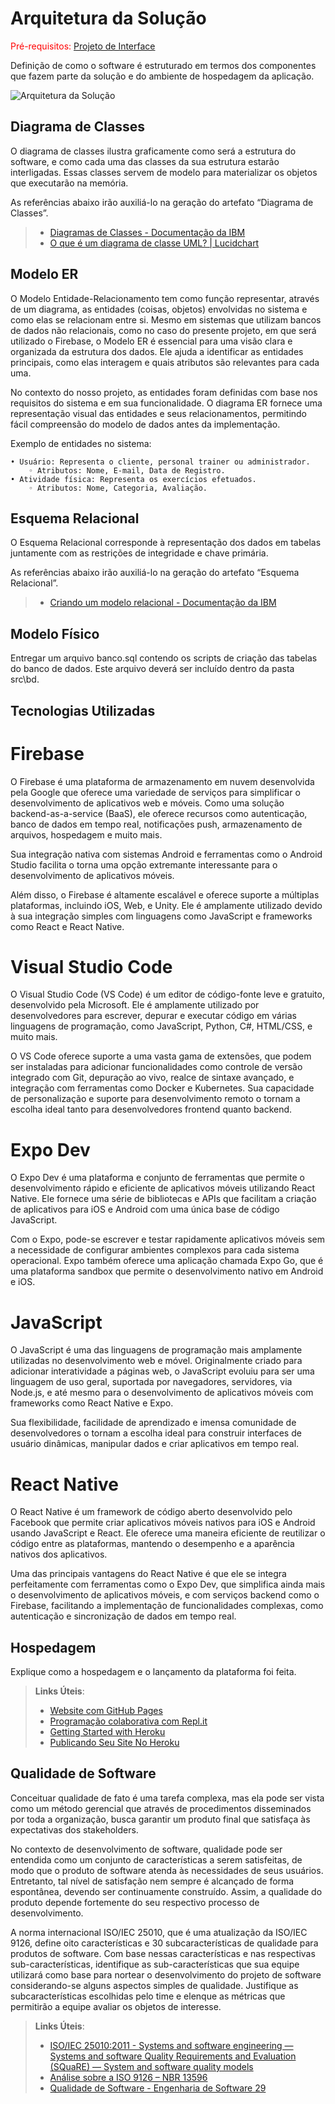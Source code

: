 # Arquitetura da Solução

<span style="color:red">Pré-requisitos: <a href="3-Projeto de Interface.md"> Projeto de Interface</a></span>

Definição de como o software é estruturado em termos dos componentes que fazem parte da solução e do ambiente de hospedagem da aplicação.

![Arquitetura da Solução](img/02-mob-arch.png)

## Diagrama de Classes

O diagrama de classes ilustra graficamente como será a estrutura do software, e como cada uma das classes da sua estrutura estarão interligadas. Essas classes servem de modelo para materializar os objetos que executarão na memória.

As referências abaixo irão auxiliá-lo na geração do artefato “Diagrama de Classes”.

> - [Diagramas de Classes - Documentação da IBM](https://www.ibm.com/docs/pt-br/rational-soft-arch/9.6.1?topic=diagrams-class)
> - [O que é um diagrama de classe UML? | Lucidchart](https://www.lucidchart.com/pages/pt/o-que-e-diagrama-de-classe-uml)

## Modelo ER

O Modelo Entidade-Relacionamento tem como função representar, através de um diagrama, as entidades (coisas, objetos) envolvidas no sistema e como elas se relacionam entre si. Mesmo em sistemas que utilizam bancos de dados não relacionais, como no caso do presente projeto, em que será utilizado o Firebase, o Modelo ER é essencial para uma visão clara e organizada da estrutura dos dados. Ele ajuda a identificar as entidades principais, como elas interagem e quais atributos são relevantes para cada uma.

No contexto do nosso projeto, as entidades foram definidas com base nos requisitos do sistema e em sua funcionalidade. O diagrama ER fornece uma representação visual das entidades e seus relacionamentos, permitindo fácil compreensão do modelo de dados antes da implementação.

Exemplo de entidades no sistema:
    
    • Usuário: Representa o cliente, personal trainer ou administrador.
        ◦ Atributos: Nome, E-mail, Data de Registro.
    • Atividade física: Representa os exercícios efetuados.
        ◦ Atributos: Nome, Categoria, Avaliação.
        
## Esquema Relacional

O Esquema Relacional corresponde à representação dos dados em tabelas juntamente com as restrições de integridade e chave primária.
 
As referências abaixo irão auxiliá-lo na geração do artefato “Esquema Relacional”.

> - [Criando um modelo relacional - Documentação da IBM](https://www.ibm.com/docs/pt-br/cognos-analytics/10.2.2?topic=designer-creating-relational-model)

## Modelo Físico

Entregar um arquivo banco.sql contendo os scripts de criação das tabelas do banco de dados. Este arquivo deverá ser incluído dentro da pasta src\bd.

## Tecnologias Utilizadas

# Firebase
O Firebase é uma plataforma de armazenamento em nuvem desenvolvida pela Google que oferece uma variedade de serviços para simplificar o desenvolvimento de aplicativos web e móveis. Como uma solução backend-as-a-service (BaaS), ele oferece recursos como autenticação, banco de dados em tempo real, notificações push, armazenamento de arquivos, hospedagem e muito mais. 

Sua integração nativa com sistemas Android e ferramentas como o Android Studio facilita o torna uma opção extremante interessante para o desenvolvimento de aplicativos móveis.  

Além disso, o Firebase é altamente escalável e oferece suporte a múltiplas plataformas, incluindo iOS, Web, e Unity. Ele é amplamente utilizado devido à sua integração simples com linguagens como JavaScript e frameworks como React e React Native.

# Visual Studio Code
O Visual Studio Code (VS Code) é um editor de código-fonte leve e gratuito, desenvolvido pela Microsoft. Ele é amplamente utilizado por desenvolvedores para escrever, depurar e executar código em várias linguagens de programação, como JavaScript, Python, C#, HTML/CSS, e muito mais. 

O VS Code oferece suporte a uma vasta gama de extensões, que podem ser instaladas para adicionar funcionalidades como controle de versão integrado com Git, depuração ao vivo, realce de sintaxe avançado, e integração com ferramentas como Docker e Kubernetes. Sua capacidade de personalização e suporte para desenvolvimento remoto o tornam a escolha ideal tanto para desenvolvedores frontend quanto backend. 

# Expo Dev
O Expo Dev é uma plataforma e conjunto de ferramentas que permite o desenvolvimento rápido e eficiente de aplicativos móveis utilizando React Native. Ele fornece uma série de bibliotecas e APIs que facilitam a criação de aplicativos para iOS e Android com uma única base de código JavaScript. 

Com o Expo, pode-se escrever e testar rapidamente aplicativos móveis sem a necessidade de configurar ambientes complexos para cada sistema operacional. Expo também oferece uma aplicação chamada Expo Go, que é uma plataforma sandbox que permite o desenvolvimento nativo em Android e iOS.

# JavaScript
O JavaScript é uma das linguagens de programação mais amplamente utilizadas no desenvolvimento web e móvel. Originalmente criado para adicionar interatividade a páginas web, o JavaScript evoluiu para ser uma linguagem de uso geral, suportada por navegadores, servidores, via Node.js, e até mesmo para o desenvolvimento de aplicativos móveis com frameworks como React Native e Expo. 

Sua flexibilidade, facilidade de aprendizado e imensa comunidade de desenvolvedores o tornam a escolha ideal para construir interfaces de usuário dinâmicas, manipular dados e criar aplicativos em tempo real.

# React Native
O React Native é um framework de código aberto desenvolvido pelo Facebook que permite criar aplicativos móveis nativos para iOS e Android usando JavaScript e React. Ele oferece uma maneira eficiente de reutilizar o código entre as plataformas, mantendo o desempenho e a aparência nativos dos aplicativos. 

Uma das principais vantagens do React Native é que ele se integra perfeitamente com ferramentas como o Expo Dev, que simplifica ainda mais o desenvolvimento de aplicativos móveis, e com serviços backend como o Firebase, facilitando a implementação de funcionalidades complexas, como autenticação e sincronização de dados em tempo real. 

## Hospedagem

Explique como a hospedagem e o lançamento da plataforma foi feita.

> **Links Úteis**:
>
> - [Website com GitHub Pages](https://pages.github.com/)
> - [Programação colaborativa com Repl.it](https://repl.it/)
> - [Getting Started with Heroku](https://devcenter.heroku.com/start)
> - [Publicando Seu Site No Heroku](http://pythonclub.com.br/publicando-seu-hello-world-no-heroku.html)

## Qualidade de Software

Conceituar qualidade de fato é uma tarefa complexa, mas ela pode ser vista como um método gerencial que através de procedimentos disseminados por toda a organização, busca garantir um produto final que satisfaça às expectativas dos stakeholders.

No contexto de desenvolvimento de software, qualidade pode ser entendida como um conjunto de características a serem satisfeitas, de modo que o produto de software atenda às necessidades de seus usuários. Entretanto, tal nível de satisfação nem sempre é alcançado de forma espontânea, devendo ser continuamente construído. Assim, a qualidade do produto depende fortemente do seu respectivo processo de desenvolvimento.

A norma internacional ISO/IEC 25010, que é uma atualização da ISO/IEC 9126, define oito características e 30 subcaracterísticas de qualidade para produtos de software.
Com base nessas características e nas respectivas sub-características, identifique as sub-características que sua equipe utilizará como base para nortear o desenvolvimento do projeto de software considerando-se alguns aspectos simples de qualidade. Justifique as subcaracterísticas escolhidas pelo time e elenque as métricas que permitirão a equipe avaliar os objetos de interesse.

> **Links Úteis**:
>
> - [ISO/IEC 25010:2011 - Systems and software engineering — Systems and software Quality Requirements and Evaluation (SQuaRE) — System and software quality models](https://www.iso.org/standard/35733.html/)
> - [Análise sobre a ISO 9126 – NBR 13596](https://www.tiespecialistas.com.br/analise-sobre-iso-9126-nbr-13596/)
> - [Qualidade de Software - Engenharia de Software 29](https://www.devmedia.com.br/qualidade-de-software-engenharia-de-software-29/18209/)
